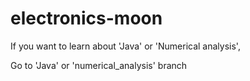 # electronics-moon

If you want to learn about 'Java' or 'Numerical analysis',

Go to 'Java' or 'numerical_analysis' branch
